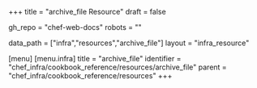 +++
title = "archive_file Resource"
draft = false

gh_repo = "chef-web-docs"
robots = ""

data_path = ["infra","resources","archive_file"]
layout = "infra_resource"


[menu]
  [menu.infra]
    title = "archive_file"
    identifier = "chef_infra/cookbook_reference/resources/archive_file"
    parent = "chef_infra/cookbook_reference/resources"
+++

<!-- The contents of this page are automatically generated from the archive_file.yaml file in the data directory. -->
<!-- To suggest a change, edit the https://github.com/chef/chef/blob/master/lib/chef/resource/archive_file.rb file
      and submit a pull request to the https://github.com/chef/chef repository. -->
